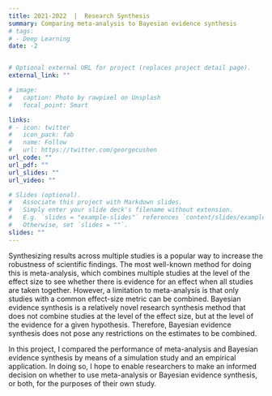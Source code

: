 ```yaml
---
title: 2021-2022  |  Research Synthesis
summary: Comparing meta-analysis to Bayesian evidence synthesis
# tags:
# - Deep Learning
date: -2


# Optional external URL for project (replaces project detail page).
external_link: ""

# image:
#   caption: Photo by rawpixel on Unsplash
#   focal_point: Smart

links:
# - icon: twitter
#   icon_pack: fab
#   name: Follow
#   url: https://twitter.com/georgecushen
url_code: ""
url_pdf: ""
url_slides: ""
url_video: ""

# Slides (optional).
#   Associate this project with Markdown slides.
#   Simply enter your slide deck's filename without extension.
#   E.g. `slides = "example-slides"` references `content/slides/example-slides.md`.
#   Otherwise, set `slides = ""`.
slides: ""
---
```


Synthesizing results across multiple studies is a popular way to increase the robustness of scientific findings. The most well-known method for doing this is meta-analysis, which combines multiple studies at the level of the effect size to see whether there is evidence for an effect when all studies are taken together. However, a limitation to meta-analysis is that only studies with a common effect-size metric can be combined. Bayesian evidence synthesis is a relatively novel research synthesis method that does not combine studies at the level of the effect size, but at the level of the evidence for a given hypothesis. Therefore, Bayesian evidence synthesis does not pose any restrictions on the estimates to be combined.

In this project, I compared the performance of meta-analysis and Bayesian evidence synthesis by means of a simulation study and an empirical application. In doing so, I hope to enable researchers to make an informed decision on whether to use meta-analysis or Bayesian evidence synthesis, or both, for the purposes of their own study.




